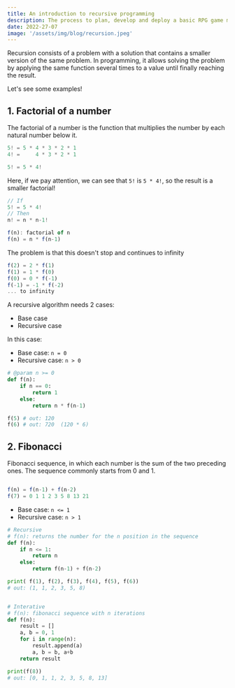 ```yaml
---
title: An introduction to recursive programming
description: The process to plan, develop and deploy a basic RPG game made with JavaScript
date: 2022-27-07
image: '/assets/img/blog/recursion.jpeg'
---
```



Recursion consists of a problem with a solution that contains a smaller version of the same problem. In programming, it allows solving the problem by applying the same function several times to a value until finally reaching the result.

Let's see some examples!

## 1. Factorial of a number

The factorial of a number is the function that multiplies the number by each natural number below it.

```js
5! = 5 * 4 * 3 * 2 * 1
4! =     4 * 3 * 2 * 1

5! = 5 * 4!
```

Here, if we pay attention, we can see that `5!` is `5 * 4!`, so the result is a smaller factorial!

```js
// If
5! = 5 * 4!
// Then
n! = n * n-1!

f(n): factorial of n
f(n) = n * f(n-1)
```

The problem is that this doesn't stop and continues to infinity

```js
f(2) = 2 * f(1)
f(1) = 1 * f(0)
f(0) = 0 * f(-1)
f(-1) = -1 * f(-2)
... to infinity
```

A recursive algorithm needs 2 cases:
-   Base case
-   Recursive case

In this case:
-   Base case: `n = 0`
-   Recursive case: `n > 0`

```python
# @param n >= 0
def f(n):
    if n == 0:
        return 1
    else:
        return n * f(n-1)

f(5) # out: 120
f(6) # out: 720  (120 * 6)
```

## 2. Fibonacci

Fibonacci sequence, in which each number is the sum of the two preceding ones. The sequence commonly starts from 0 and 1.

```js

f(n) = f(n-1) + f(n-2)
f(7) = 0 1 1 2 3 5 8 13 21
```

- Base case: `n <= 1`
- Recursive case: `n > 1`

```python
# Recursive
# f(n): returns the number for the n position in the sequence
def f(n):
    if n <= 1:
        return n
    else:
        return f(n-1) + f(n-2)

print( f(1), f(2), f(3), f(4), f(5), f(6))
# out: (1, 1, 2, 3, 5, 8)


# Interative
# f(n): fibonacci sequence with n iterations
def f(n):
	result = []
    a, b = 0, 1
    for i in range(n):
		result.append(a)
        a, b = b, a+b
    return result

print(f(8))
# out: [0, 1, 1, 2, 3, 5, 8, 13]
```
